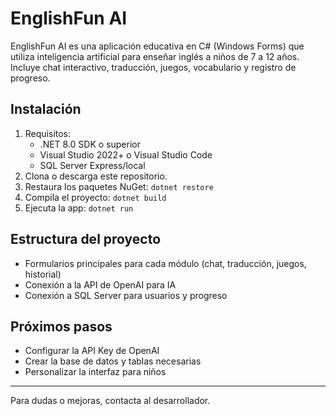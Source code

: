 # EnglishFun AI

EnglishFun AI es una aplicación educativa en C# (Windows Forms) que utiliza inteligencia artificial para enseñar inglés a niños de 7 a 12 años. Incluye chat interactivo, traducción, juegos, vocabulario y registro de progreso.

## Instalación

1. Requisitos:
   - .NET 8.0 SDK o superior
   - Visual Studio 2022+ o Visual Studio Code
   - SQL Server Express/local
2. Clona o descarga este repositorio.
3. Restaura los paquetes NuGet: `dotnet restore`
4. Compila el proyecto: `dotnet build`
5. Ejecuta la app: `dotnet run`

## Estructura del proyecto
- Formularios principales para cada módulo (chat, traducción, juegos, historial)
- Conexión a la API de OpenAI para IA
- Conexión a SQL Server para usuarios y progreso

## Próximos pasos
- Configurar la API Key de OpenAI
- Crear la base de datos y tablas necesarias
- Personalizar la interfaz para niños

---

Para dudas o mejoras, contacta al desarrollador.
